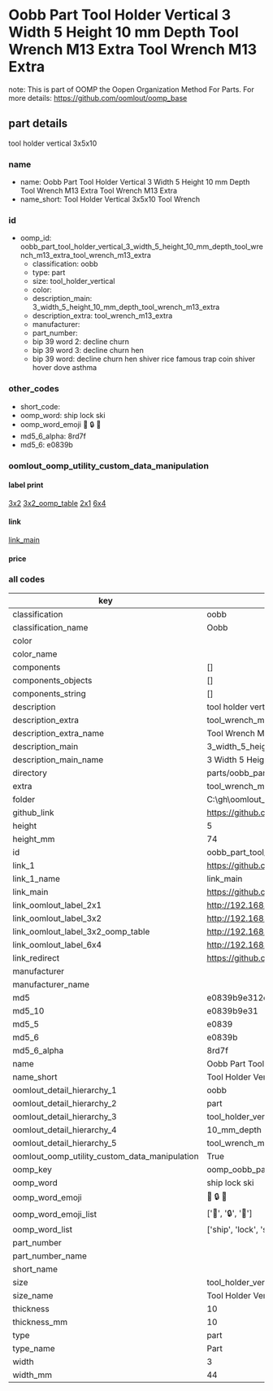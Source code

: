 # Oobb Part Tool Holder Vertical 3 Width 5 Height 10 mm Depth Tool Wrench M13 Extra Tool Wrench M13 Extra  

note: This is part of OOMP the Oopen Organization Method For Parts. For more details: https://github.com/oomlout/oomp_base

##  part details
  



tool holder vertical 3x5x10



### name
* name: Oobb Part Tool Holder Vertical 3 Width 5 Height 10 mm Depth Tool Wrench M13 Extra Tool Wrench M13 Extra
* name_short: Tool Holder Vertical 3x5x10 Tool Wrench
### id
* oomp_id: oobb_part_tool_holder_vertical_3_width_5_height_10_mm_depth_tool_wrench_m13_extra_tool_wrench_m13_extra
  * classification: oobb
  * type: part
  * size: tool_holder_vertical
  * color: 
  * description_main: 3_width_5_height_10_mm_depth_tool_wrench_m13_extra
  * description_extra: tool_wrench_m13_extra
  * manufacturer: 
  * part_number: 
  * bip 39 word 2: decline churn
  * bip 39 word 3: decline churn hen
  * bip 39 word: decline churn hen shiver rice famous trap coin shiver hover dove asthma

### other_codes
* short_code: 
* oomp_word: ship lock ski
* oomp_word_emoji :ship: :lock: :ski:
* md5_6_alpha: 8rd7f
* md5_6: e0839b






### oomlout_oomp_utility_custom_data_manipulation
#### label print
[3x2](http://192.168.1.245:1112/?label=oomp%208rd7f)
[3x2_oomp_table](http://192.168.1.108:1112/?label=oomp%208rd7f)
[2x1](http://192.168.1.242:1112/?label=oomp%208rd7f)
[6x4](http://192.168.1.55:1112/?label=oomp%208rd7f)    

#### link

[link_main](https://github.com/oomlout/oomlout_oobb_version_4_generated_parts/tree/main/navigation_oomp/oobb/part/tool_holder_vertical/3_width_5_height_10_mm_depth_tool_wrench_m13_extra/tool_wrench_m13_extra/part)                              

#### price







### all codes 
| key | value |  
| --- | --- |  
| classification | oobb |  
| classification_name | Oobb |  
| color |  |  
| color_name |  |  
| components | [] |  
| components_objects | [] |  
| components_string | [] |  
| description | tool holder vertical 3x5x10 |  
| description_extra | tool_wrench_m13_extra |  
| description_extra_name | Tool Wrench M13 Extra |  
| description_main | 3_width_5_height_10_mm_depth_tool_wrench_m13_extra |  
| description_main_name | 3 Width 5 Height 10 mm Depth Tool Wrench M13 Extra |  
| directory | parts/oobb_part_tool_holder_vertical_3_width_5_height_10_mm_depth_tool_wrench_m13_extra_tool_wrench_m13_extra |  
| extra | tool_wrench_m13 |  
| folder | C:\gh\oomlout_oobb_version_4_generated_parts\parts\oobb_part_tool_holder_vertical_3_width_5_height_10_mm_depth_tool_wrench_m13_extra_tool_wrench_m13_extra |  
| github_link | https://github.com/oomlout/oomlout_oomp_part_src/tree/main/parts/oobb_part_tool_holder_vertical_3_width_5_height_10_mm_depth_tool_wrench_m13_extra_tool_wrench_m13_extra |  
| height | 5 |  
| height_mm | 74 |  
| id | oobb_part_tool_holder_vertical_3_width_5_height_10_mm_depth_tool_wrench_m13_extra_tool_wrench_m13_extra |  
| link_1 | https://github.com/oomlout/oomlout_oobb_version_4_generated_parts/tree/main/navigation_oomp/oobb/part/tool_holder_vertical/3_width_5_height_10_mm_depth_tool_wrench_m13_extra/tool_wrench_m13_extra/part |  
| link_1_name | link_main |  
| link_main | https://github.com/oomlout/oomlout_oobb_version_4_generated_parts/tree/main/navigation_oomp/oobb/part/tool_holder_vertical/3_width_5_height_10_mm_depth_tool_wrench_m13_extra/tool_wrench_m13_extra/part |  
| link_oomlout_label_2x1 | http://192.168.1.242:1112/?label=oomp%208rd7f |  
| link_oomlout_label_3x2 | http://192.168.1.245:1112/?label=oomp%208rd7f |  
| link_oomlout_label_3x2_oomp_table | http://192.168.1.108:1112/?label=oomp%208rd7f |  
| link_oomlout_label_6x4 | http://192.168.1.55:1112/?label=oomp%208rd7f |  
| link_redirect | https://github.com/oomlout/oomlout_oobb_version_4_generated_parts/tree/main/parts/oobb_tool_holder_vertical_03_05_10_ex_tool_wrench_m13 |  
| manufacturer |  |  
| manufacturer_name |  |  
| md5 | e0839b9e312d7ce94adc9c62d64a31c7 |  
| md5_10 | e0839b9e31 |  
| md5_5 | e0839 |  
| md5_6 | e0839b |  
| md5_6_alpha | 8rd7f |  
| name | Oobb Part Tool Holder Vertical 3 Width 5 Height 10 mm Depth Tool Wrench M13 Extra Tool Wrench M13 Extra |  
| name_short | Tool Holder Vertical 3x5x10 Tool Wrench |  
| oomlout_detail_hierarchy_1 | oobb |  
| oomlout_detail_hierarchy_2 | part |  
| oomlout_detail_hierarchy_3 | tool_holder_vertical |  
| oomlout_detail_hierarchy_4 | 10_mm_depth |  
| oomlout_detail_hierarchy_5 | tool_wrench_m13_extra |  
| oomlout_oomp_utility_custom_data_manipulation | True |  
| oomp_key | oomp_oobb_part_tool_holder_vertical_3_width_5_height_10_mm_depth_tool_wrench_m13_extra_tool_wrench_m13_extra |  
| oomp_word | ship lock ski |  
| oomp_word_emoji | :ship: :lock: :ski: |  
| oomp_word_emoji_list | [':ship:', ':lock:', ':ski:'] |  
| oomp_word_list | ['ship', 'lock', 'ski'] |  
| part_number |  |  
| part_number_name |  |  
| short_name |  |  
| size | tool_holder_vertical |  
| size_name | Tool Holder Vertical |  
| thickness | 10 |  
| thickness_mm | 10 |  
| type | part |  
| type_name | Part |  
| width | 3 |  
| width_mm | 44 |  
